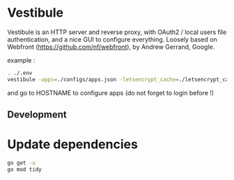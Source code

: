 # Vestibule

Vestibule is an HTTP server and reverse proxy, with OAuth2 / local users file authentication, and a nice GUI to configure everything.
Loosely based on Webfront (https://github.com/nf/webfront), by Andrew Gerrand, Google.

example :

```bash
. ./.env
vestibule -apps=./configs/apps.json -letsencrypt_cache=./letsencrypt_cache
```

and go to HOSTNAME to configure apps (do not forget to login before !)

## Development

# Update dependencies

```bash
go get -u
go mod tidy
```
